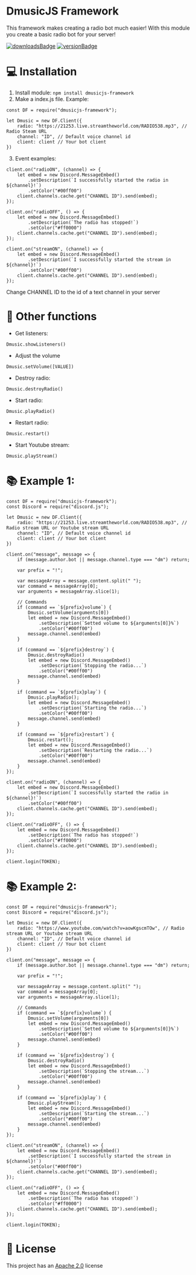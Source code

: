 # DmusicJS Framework
This framework makes creating a radio bot much easier! With this module you create a basic radio bot for your server!

[![downloadsBadge](https://img.shields.io/npm/dt/dmusicjs-framework?style=for-the-badge)](https://npmjs.com/dmusicjs-framework)
[![versionBadge](https://img.shields.io/npm/v/dmusicjs-framework?style=for-the-badge)](https://npmjs.com/dmusicjs-framework)

# 💻 Installation

1. Install module: `npm install dmusicjs-framework`
2. Make a index.js file. Example:
```
const DF = require("dmusicjs-framework");

let Dmusic = new DF.Client({
    radio: "https://21253.live.streamtheworld.com/RADIO538.mp3", // Radio Steam URL
    channel: "ID", // Default voice channel id
    client: client // Your bot client
})
```

3. Event examples:
``` 
client.on("radioON", (channel) => {
    let embed = new Discord.MessageEmbed()
        .setDescription(`I successfully started the radio in ${channel}!`)
        .setColor("#00ff00")
    client.channels.cache.get("CHANNEL ID").send(embed);
});

client.on("radioOFF", () => {
    let embed = new Discord.MessageEmbed()
        .setDescription(`The radio has stopped!`)
        .setColor("#ff0000")
    client.channels.cache.get("CHANNEL ID").send(embed);
});

client.on("streamON", (channel) => {
    let embed = new Discord.MessageEmbed()
        .setDescription(`I successfully started the stream in ${channel}!`)
        .setColor("#00ff00")
    client.channels.cache.get("CHANNEL ID").send(embed);
});
```
Change CHANNEL ID to the id of a text channel in your server

# 🤖 Other functions
- Get listeners:
```
Dmusic.showListeners()
```

- Adjust the volume
```
Dmusic.setVolume([VALUE])
```

- Destroy radio:
```
Dmusic.destroyRadio()
```

- Start radio:
```
Dmusic.playRadio()
```

- Restart radio:
```
Dmusic.restart()
```
- Start Youtube stream:
```
Dmusic.playStream()
```
# 📚 Example 1:
```
const DF = require("dmusicjs-framework");
const Discord = require("discord.js");

let Dmusic = new DF.Client({
    radio: "https://21253.live.streamtheworld.com/RADIO538.mp3", // Radio stream URL or Youtube stream URL
    channel: "ID", // Default voice channel id
    client: client // Your bot client
})

client.on("message", message => {
    if (message.author.bot || message.channel.type === "dm") return;

    var prefix = "!";

    var messageArray = message.content.split(" ");
    var command = messageArray[0];
    var arguments = messageArray.slice(1);

    // Commands
    if (command == `${prefix}volume`) {
        Dmusic.setVolume(arguments[0])
        let embed = new Discord.MessageEmbed()
            .setDescription(`Setted volume to ${arguments[0]}%`)
            .setColor("#00ff00")
        message.channel.send(embed)
    }

    if (command == `${prefix}destroy`) {
        Dmusic.destroyRadio()
        let embed = new Discord.MessageEmbed()
            .setDescription(`Stopping the radio...`)
            .setColor("#00ff00")
        message.channel.send(embed)
    }

    if (command == `${prefix}play`) {
        Dmusic.playRadio();
        let embed = new Discord.MessageEmbed()
            .setDescription(`Starting the radio...`)
            .setColor("#00ff00")
        message.channel.send(embed)
    }

    if (command == `${prefix}restart`) {
        Dmusic.restart();
        let embed = new Discord.MessageEmbed()
            .setDescription(`Restarting the radio...`)
            .setColor("#00ff00")
        message.channel.send(embed)
    }
});

client.on("radioON", (channel) => {
    let embed = new Discord.MessageEmbed()
        .setDescription(`I successfully started the radio in ${channel}!`)
        .setColor("#00ff00")
    client.channels.cache.get("CHANNEL ID").send(embed);
});

client.on("radioOFF", () => {
    let embed = new Discord.MessageEmbed()
        .setDescription(`The radio has stopped!`)
        .setColor("#ff0000")
    client.channels.cache.get("CHANNEL ID").send(embed);
});

client.login(TOKEN);
```

# 📚 Example 2:
```
const DF = require("dmusicjs-framework");
const Discord = require("discord.js");

let Dmusic = new DF.Client({
    radio: "https://www.youtube.com/watch?v=aowKgscmTOw", // Radio stream URL or Youtube stream URL
    channel: "ID", // Default voice channel id
    client: client // Your bot client
})

client.on("message", message => {
    if (message.author.bot || message.channel.type === "dm") return;

    var prefix = "!";

    var messageArray = message.content.split(" ");
    var command = messageArray[0];
    var arguments = messageArray.slice(1);

    // Commands
    if (command == `${prefix}volume`) {
        Dmusic.setVolume(arguments[0])
        let embed = new Discord.MessageEmbed()
            .setDescription(`Setted volume to ${arguments[0]}%`)
            .setColor("#00ff00")
        message.channel.send(embed)
    }

    if (command == `${prefix}destroy`) {
        Dmusic.destroyRadio()
        let embed = new Discord.MessageEmbed()
            .setDescription(`Stopping the stream...`)
            .setColor("#00ff00")
        message.channel.send(embed)
    }

    if (command == `${prefix}play`) {
        Dmusic.playStream();
        let embed = new Discord.MessageEmbed()
            .setDescription(`Starting the stream...`)
            .setColor("#00ff00")
        message.channel.send(embed)
    }
});

client.on("streamON", (channel) => {
    let embed = new Discord.MessageEmbed()
        .setDescription(`I successfully started the stream in ${channel}!`)
        .setColor("#00ff00")
    client.channels.cache.get("CHANNEL ID").send(embed);
});

client.on("radioOFF", () => {
    let embed = new Discord.MessageEmbed()
        .setDescription(`The radio has stopped!`)
        .setColor("#ff0000")
    client.channels.cache.get("CHANNEL ID").send(embed);
});

client.login(TOKEN);
```

# 📑 License
This project has an <a href="https://github.com/DotwoodMedia/dmusicjs-framework/blob/main/LICENSE">Apache 2.0</a> license